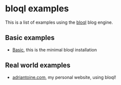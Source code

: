 # bloql examples

This is a list of examples using the [bloql](https://github.com/adriantoine/bloql) blog engine.

## Basic examples

- [Basic](https://github.com/adriantoine/bloql-examples/tree/master/basic), this is the minimal bloql installation

## Real world examples

- [adriantoine.com](https://github.com/adriantoine/adriantoine.com), my personal website, using bloql!
